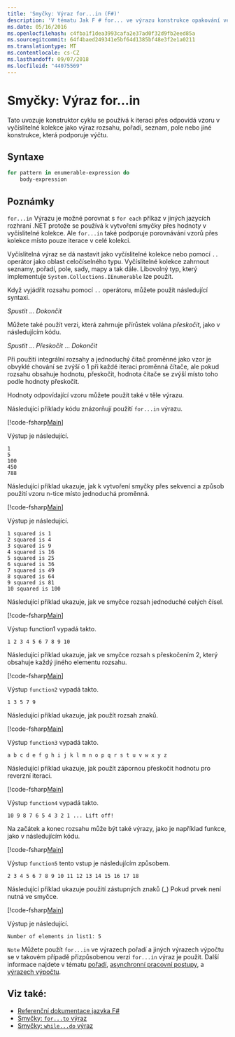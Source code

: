 ```yaml
---
title: 'Smyčky: Výraz for...in (F#)'
description: 'V tématu Jak F # for... ve výrazu konstrukce opakování ve smyčce se používá k iteraci přes odpovídá vzoru v vyčíslitelné kolekce.'
ms.date: 05/16/2016
ms.openlocfilehash: c4fba1f1dea3993cafa2e37ad0f32d9fb2eed85a
ms.sourcegitcommit: 64f4baed249341e5bf64d1385bf48e3f2e1a0211
ms.translationtype: MT
ms.contentlocale: cs-CZ
ms.lasthandoff: 09/07/2018
ms.locfileid: "44075569"
---
```

# <a name="loops-forin-expression"></a>Smyčky: Výraz for...in

Tato uvozuje konstruktor cyklu se používá k iteraci přes odpovídá vzoru v vyčíslitelné kolekce jako výraz rozsahu, pořadí, seznam, pole nebo jiné konstrukce, která podporuje výčtu.

## <a name="syntax"></a>Syntaxe

```fsharp
for pattern in enumerable-expression do
    body-expression
```

## <a name="remarks"></a>Poznámky

`for...in` Výrazu je možné porovnat s `for each` příkaz v jiných jazycích rozhraní .NET protože se používá k vytvoření smyčky přes hodnoty v vyčíslitelné kolekce. Ale `for...in` také podporuje porovnávání vzorů přes kolekce místo pouze iterace v celé kolekci.

Vyčíslitelná výraz se dá nastavit jako vyčíslitelné kolekce nebo pomocí `..` operátor jako oblast celočíselného typu. Vyčíslitelné kolekce zahrnout seznamy, pořadí, pole, sady, mapy a tak dále. Libovolný typ, který implementuje `System.Collections.IEnumerable` lze použít.

Když vyjádřit rozsahu pomocí `..` operátoru, můžete použít následující syntaxi.

*Spustit* ... *Dokončit*

Můžete také použít verzi, která zahrnuje přírůstek volána *přeskočit*, jako v následujícím kódu.

*Spustit* ... *Přeskočit* ... *Dokončit*

Při použití integrální rozsahy a jednoduchý čítač proměnné jako vzor je obvyklé chování se zvýší o 1 při každé iteraci proměnná čítače, ale pokud rozsahu obsahuje hodnotu, přeskočit, hodnota čítače se zvýší místo toho podle hodnoty přeskočit.

Hodnoty odpovídající vzoru můžete použít také v těle výrazu.

Následující příklady kódu znázorňují použití `for...in` výrazu.

[!code-fsharp[Main](../../../samples/snippets/fsharp/lang-ref-2/snippet5201.fs)]

Výstup je následující.

```
1
5
100
450
788
```

Následující příklad ukazuje, jak k vytvoření smyčky přes sekvenci a způsob použití vzoru n-tice místo jednoduchá proměnná.

[!code-fsharp[Main](../../../samples/snippets/fsharp/lang-ref-2/snippet5202.fs)]

Výstup je následující.

```
1 squared is 1
2 squared is 4
3 squared is 9
4 squared is 16
5 squared is 25
6 squared is 36
7 squared is 49
8 squared is 64
9 squared is 81
10 squared is 100
```

Následující příklad ukazuje, jak ve smyčce rozsah jednoduché celých čísel.

[!code-fsharp[Main](../../../samples/snippets/fsharp/lang-ref-2/snippet5203.fs)]

Výstup function1 vypadá takto.

```
1 2 3 4 5 6 7 8 9 10
```

Následující příklad ukazuje, jak ve smyčce rozsah s přeskočením 2, který obsahuje každý jiného elementu rozsahu.

[!code-fsharp[Main](../../../samples/snippets/fsharp/lang-ref-2/snippet5204.fs)]

Výstup `function2` vypadá takto.

```
1 3 5 7 9
```

Následující příklad ukazuje, jak použít rozsah znaků.

[!code-fsharp[Main](../../../samples/snippets/fsharp/lang-ref-2/snippet5205.fs)]

Výstup `function3` vypadá takto.

```
a b c d e f g h i j k l m n o p q r s t u v w x y z
```

Následující příklad ukazuje, jak použít zápornou přeskočit hodnotu pro reverzní iteraci.

[!code-fsharp[Main](../../../samples/snippets/fsharp/lang-ref-2/snippet5208.fs)]

Výstup `function4` vypadá takto.

```
10 9 8 7 6 5 4 3 2 1 ... Lift off!
```

Na začátek a konec rozsahu může být také výrazy, jako je například funkce, jako v následujícím kódu.

[!code-fsharp[Main](../../../samples/snippets/fsharp/lang-ref-2/snippet5206.fs)]

Výstup `function5` tento vstup je následujícím způsobem.

```
2 3 4 5 6 7 8 9 10 11 12 13 14 15 16 17 18
```

Následující příklad ukazuje použití zástupných znaků (\_) Pokud prvek není nutná ve smyčce.

[!code-fsharp[Main](../../../samples/snippets/fsharp/lang-ref-2/snippet5207.fs)]

Výstup je následující.

```
Number of elements in list1: 5
```

`Note` Můžete použít `for...in` ve výrazech pořadí a jiných výrazech výpočtu se v takovém případě přizpůsobenou verzi `for...in` výraz je použit. Další informace najdete v tématu [pořadí](sequences.md), [asynchronní pracovní postupy](asynchronous-workflows.md), a [výrazech výpočtu](computation-expressions.md).

## <a name="see-also"></a>Viz také:

- [Referenční dokumentace jazyka F#](index.md)
- [Smyčky: `for...to` výraz](loops-for-to-expression.md)
- [Smyčky: `while...do` výraz](loops-while-do-expression.md)
